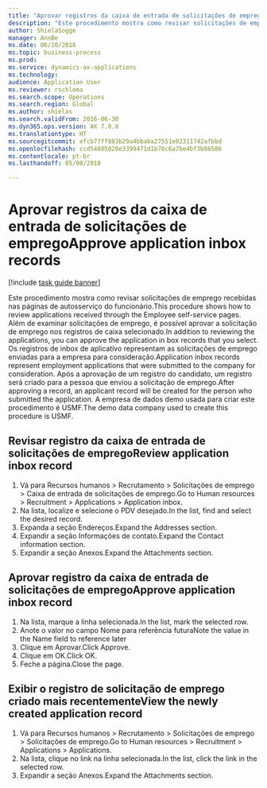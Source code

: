 ```yaml
--- 
title: "Aprovar registros da caixa de entrada de solicitações de emprego"
description: "Este procedimento mostra como revisar solicitações de emprego recebidas nas páginas de autosserviço do funcionário."
author: ShielaSogge
manager: AnnBe
ms.date: 06/10/2016
ms.topic: business-process
ms.prod: 
ms.service: dynamics-ax-applications
ms.technology: 
audience: Application User
ms.reviewer: rschloma
ms.search.scope: Operations
ms.search.region: Global
ms.author: shielas
ms.search.validFrom: 2016-06-30
ms.dyn365.ops.version: AX 7.0.0
ms.translationtype: HT
ms.sourcegitcommit: efcb77ff883b29a4bbaba27551e02311742afbbd
ms.openlocfilehash: ccd54805020e3399471d1b70c6a7be4bf3b86586
ms.contentlocale: pt-br
ms.lasthandoff: 05/08/2018

---
```

# <a name="approve-application-inbox-records"></a><span data-ttu-id="5c796-103">Aprovar registros da caixa de entrada de solicitações de emprego</span><span class="sxs-lookup"><span data-stu-id="5c796-103">Approve application inbox records</span></span>

[!include [task guide banner](../../includes/task-guide-banner.md)]

<span data-ttu-id="5c796-104">Este procedimento mostra como revisar solicitações de emprego recebidas nas páginas de autosserviço do funcionário.</span><span class="sxs-lookup"><span data-stu-id="5c796-104">This procedure shows how to review applications received through the Employee self-service pages.</span></span> <span data-ttu-id="5c796-105">Além de examinar solicitações de emprego, é possível aprovar a solicitação de emprego nos registros de caixa selecionado.</span><span class="sxs-lookup"><span data-stu-id="5c796-105">In addition to reviewing the applications, you can approve the application in box records that you select.</span></span> <span data-ttu-id="5c796-106">Os registros de inbox de aplicativo representam as solicitações de emprego enviadas para a empresa para consideração.</span><span class="sxs-lookup"><span data-stu-id="5c796-106">Application inbox records represent employment applications that were submitted to the company for consideration.</span></span> <span data-ttu-id="5c796-107">Após a aprovação de um registro do candidato, um registro será criado para a pessoa que enviou a solicitação de emprego.</span><span class="sxs-lookup"><span data-stu-id="5c796-107">After approving a record, an applicant record will be created for the person who submitted the application.</span></span> <span data-ttu-id="5c796-108">A empresa de dados demo usada para criar este procedimento é USMF.</span><span class="sxs-lookup"><span data-stu-id="5c796-108">The demo data company used to create this procedure is USMF.</span></span>


## <a name="review-application-inbox-record"></a><span data-ttu-id="5c796-109">Revisar registro da caixa de entrada de solicitações de emprego</span><span class="sxs-lookup"><span data-stu-id="5c796-109">Review application inbox record</span></span>
1. <span data-ttu-id="5c796-110">Vá para Recursos humanos > Recrutamento > Solicitações de emprego > Caixa de entrada de solicitações de emprego.</span><span class="sxs-lookup"><span data-stu-id="5c796-110">Go to Human resources > Recruitment > Applications > Application inbox.</span></span>
2. <span data-ttu-id="5c796-111">Na lista, localize e selecione o PDV desejado.</span><span class="sxs-lookup"><span data-stu-id="5c796-111">In the list, find and select the desired record.</span></span>
3. <span data-ttu-id="5c796-112">Expanda a seção Endereços.</span><span class="sxs-lookup"><span data-stu-id="5c796-112">Expand the Addresses section.</span></span>
4. <span data-ttu-id="5c796-113">Expandir a seção Informações de contato.</span><span class="sxs-lookup"><span data-stu-id="5c796-113">Expand the Contact information section.</span></span>
5. <span data-ttu-id="5c796-114">Expandir a seção Anexos.</span><span class="sxs-lookup"><span data-stu-id="5c796-114">Expand the Attachments section.</span></span>

## <a name="approve-application-inbox-record"></a><span data-ttu-id="5c796-115">Aprovar registro da caixa de entrada de solicitações de emprego</span><span class="sxs-lookup"><span data-stu-id="5c796-115">Approve application inbox record</span></span>
1. <span data-ttu-id="5c796-116">Na lista, marque a linha selecionada.</span><span class="sxs-lookup"><span data-stu-id="5c796-116">In the list, mark the selected row.</span></span>
2. <span data-ttu-id="5c796-117">Anote o valor no campo Nome para referência futura</span><span class="sxs-lookup"><span data-stu-id="5c796-117">Note the value in the Name field to reference later</span></span>
3. <span data-ttu-id="5c796-118">Clique em Aprovar.</span><span class="sxs-lookup"><span data-stu-id="5c796-118">Click Approve.</span></span>
4. <span data-ttu-id="5c796-119">Clique em OK.</span><span class="sxs-lookup"><span data-stu-id="5c796-119">Click OK.</span></span>
5. <span data-ttu-id="5c796-120">Feche a página.</span><span class="sxs-lookup"><span data-stu-id="5c796-120">Close the page.</span></span>

## <a name="view-the-newly-created-application-record"></a><span data-ttu-id="5c796-121">Exibir o registro de solicitação de emprego criado mais recentemente</span><span class="sxs-lookup"><span data-stu-id="5c796-121">View the newly created application record</span></span>
1. <span data-ttu-id="5c796-122">Vá para Recursos humanos > Recrutamento > Solicitações de emprego > Solicitações de emprego.</span><span class="sxs-lookup"><span data-stu-id="5c796-122">Go to Human resources > Recruitment > Applications > Applications.</span></span>
2. <span data-ttu-id="5c796-123">Na lista, clique no link na linha selecionada.</span><span class="sxs-lookup"><span data-stu-id="5c796-123">In the list, click the link in the selected row.</span></span>
3. <span data-ttu-id="5c796-124">Expandir a seção Anexos.</span><span class="sxs-lookup"><span data-stu-id="5c796-124">Expand the Attachments section.</span></span>


